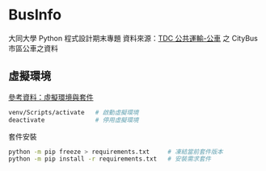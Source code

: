 # BusInfo

大同大學 Python 程式設計期末專題
資料來源：[TDC 公共運輸-公車](https://tdx.transportdata.tw/api-service/swagger/basic/2998e851-81d0-40f5-b26d-77e2f5ac4118#/) 之 CityBus 市區公車之資料

## 虛擬環境

[參考資料：虛擬環境與套件](https://docs.python.org/zh-tw/3/tutorial/venv.html)

```zsh
venv/Scripts/activate   # 啟動虛擬環境
deactivate              # 停用虛擬環境
```

套件安裝

```zsh
python -m pip freeze > requirements.txt     # 凍結當前套件版本
python -m pip install -r requirements.txt   # 安裝需求套件
```
